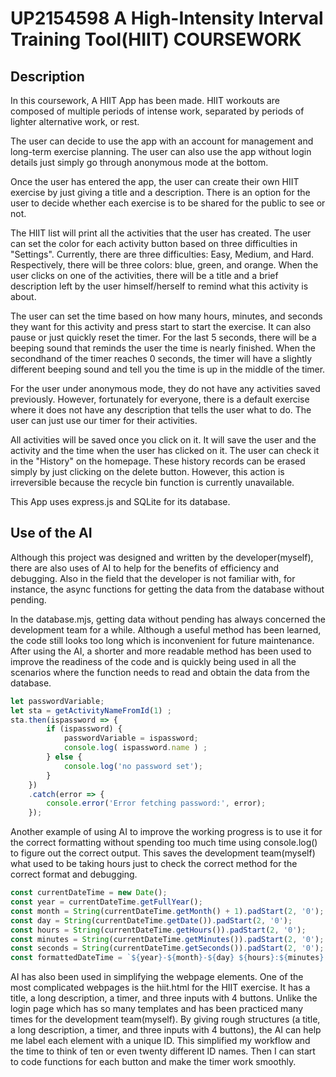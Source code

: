 # UP2154598 A High-Intensity Interval Training Tool(HIIT) COURSEWORK

## Description
In this coursework, A HIIT App has been made. HIIT workouts are composed of multiple periods of intense work, separated by periods of lighter alternative work, or rest.

The user can decide to use the app with an account for management and long-term exercise planning. The user can also use the app without login details just simply go through anonymous mode at the bottom. 

Once the user has entered the app, the user can create their own HIIT exercise by just giving a title and a description. There is an option for the user to decide whether each exercise is to be shared for the public to see or not. 

The HIIT list will print all the activities that the user has created. The user can set the color for each activity button based on three difficulties in "Settings". Currently, there are three difficulties: Easy, Medium, and Hard. Respectively, there will be three colors: blue, green, and orange. When the user clicks on one of the activities, there will be a title and a brief description left by the user himself/herself to remind what this activity is about. 

The user can set the time based on how many hours, minutes, and seconds they want for this activity and press start to start the exercise. It can also pause or just quickly reset the timer. For the last 5 seconds, there will be a beeping sound that reminds the user the time is nearly finished. When the secondhand of the timer reaches 0 seconds, the timer will have a slightly different beeping sound and tell you the time is up in the middle of the timer. 

For the user under anonymous mode, they do not have any activities saved previously. However, fortunately for everyone, there is a default exercise where it does not have any description that tells the user what to do. The user can just use our timer for their activities. 

All activities will be saved once you click on it. It will save the user and the activity and the time when the user has clicked on it. The user can check it in the "History" on the homepage. These history records can be erased simply by just clicking on the delete button. However, this action is irreversible because the recycle bin function is currently unavailable. 

This App uses express.js and SQLite for its database. 

## Use of the AI 
Although this project was designed and written by the developer(myself), there are also uses of AI to help for the benefits of efficiency and debugging. Also in the field that the developer is not familiar with, for instance, the async functions for getting the data from the database without pending. 

In the database.mjs, getting data without pending has always concerned the development team for a while. Although a useful method has been learned, the code still looks too long which is inconvenient for future maintenance. After using the AI, a shorter and more readable method has been used to improve the readiness of the code and is quickly being used in all the scenarios where the function needs to read and obtain the data from the database. 
``` js
let passwordVariable;
let sta = getActivityNameFromId(1) ; 
sta.then(ispassword => {
        if (ispassword) {
            passwordVariable = ispassword; 
            console.log( ispassword.name ) ; 
        } else {
            console.log('no password set');
        }
    })
    .catch(error => {
        console.error('Error fetching password:', error);
    });
```

Another example of using AI to improve the working progress is to use it for the correct formatting without spending too much time using console.log() to figure out the correct output. This saves the development team(myself) what used to be taking hours just to check the correct method for the correct format and debugging.

``` js
const currentDateTime = new Date();
const year = currentDateTime.getFullYear();
const month = String(currentDateTime.getMonth() + 1).padStart(2, '0'); // Months are zero-based
const day = String(currentDateTime.getDate()).padStart(2, '0');
const hours = String(currentDateTime.getHours()).padStart(2, '0');
const minutes = String(currentDateTime.getMinutes()).padStart(2, '0');
const seconds = String(currentDateTime.getSeconds()).padStart(2, '0');
const formattedDateTime = `${year}-${month}-${day} ${hours}:${minutes}:${seconds}`;
```

AI has also been used in simplifying the webpage elements. One of the most complicated webpages is the hiit.html for the HIIT exercise. It has a title, a long description, a timer, and three inputs with 4 buttons. Unlike the login page which has so many templates and has been practiced many times for the development team(myself). By giving rough structures (a title, a long description, a timer, and three inputs with 4 buttons), the AI can help me label each element with a unique ID. This simplified my workflow and the time to think of ten or even twenty different ID names. Then I can start to code functions for each button and make the timer work smoothly. 




